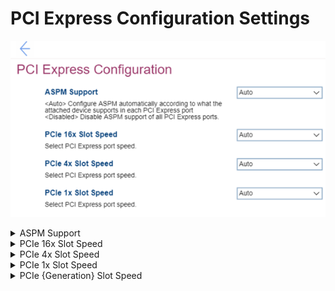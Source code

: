 # PCI Express Configuration Settings #
![](./img/pciexpressconfig.png)

<details><summary>ASPM Support</summary>

ASPM (Active State Power Management).

Options:

1. **Auto** – configure ASPM automatically according to what the attached device supports in each PCI (Peripheral Component Interconnect) Express port. Default.
2. Disabled – Disable ASPM support of all PCI Express ports. 

| WMI Setting name | Values | SVP / SMP Req'd | AMD/Intel |
|:---|:---|:---|:---|
| ASPMSupport | Disabled, Auto | yes | Both |
</details>

<details><summary>PCIe 16x Slot Speed</summary>

Options:

1. **Auto** – Default. 
2. Gen 1
3. Gen 2
4. Gen 3
5. Gen 4

| WMI Setting name | Values | SVP / SMP Req'd | AMD/Intel |
|:---|:---|:---|:---|
| PCIe16xSlotSpeed | Auto, Gen1, Gen2, Gen3, Gen4 | yes | Intel |
</details>


<details><summary>PCIe 4x Slot Speed</summary>

Options:

1. **Auto** – Default. 
2. Gen 1
3. Gen 2
4. Gen 3

| WMI Setting name | Values | SVP / SMP Req'd | AMD/Intel |
|:---|:---|:---|:---|
| PCIe4xSlotSpeed | Auto, Gen1, Gen2, Gen3 | yes | Intel |
</details>


<details><summary>PCIe 1x Slot Speed</summary>

Options:

1. **Auto** – Default. 
2. Gen 1
3. Gen 2
4. Gen 3

| WMI Setting name | Values | SVP / SMP Req'd | AMD/Intel |
|:---|:---|:---|:---|
| PCIe1xSlotSpeed | Auto, Gen1, Gen2, Gen3 | yes | Intel |
</details>


<details><summary>PCIe {Generation} Slot Speed</summary> <!-- TODO: confirm Gen = Generation -->

The {Generation} is the item name based on the motherboard silkscreen.<br>

Options:

1. **Auto** – Default. 
2. Gen 1
3. Gen 2
4. Gen 3

| WMI Setting name | Values | SVP / SMP Req'd | AMD/Intel |
|:---|:---|:---|:---|
| PCIe{Generation}Slot1Speed |  |  | Both |
</details>